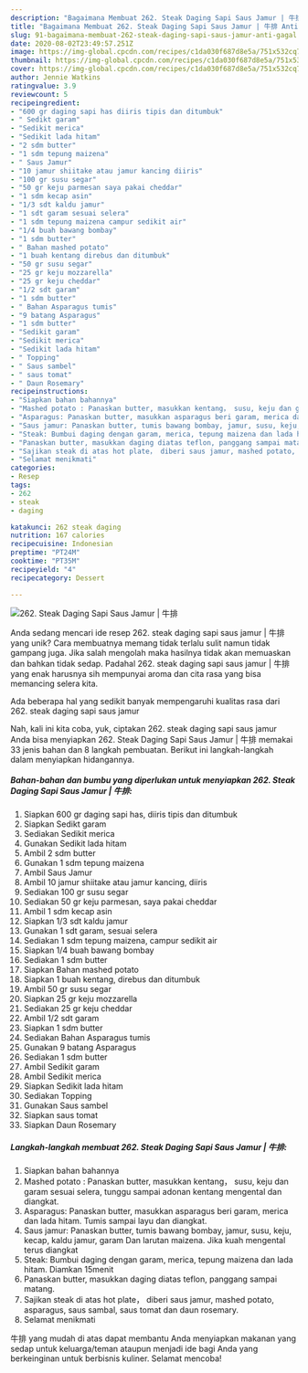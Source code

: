```yaml
---
description: "Bagaimana Membuat 262. Steak Daging Sapi Saus Jamur | 牛排 Anti Gagal"
title: "Bagaimana Membuat 262. Steak Daging Sapi Saus Jamur | 牛排 Anti Gagal"
slug: 91-bagaimana-membuat-262-steak-daging-sapi-saus-jamur-anti-gagal
date: 2020-08-02T23:49:57.251Z
image: https://img-global.cpcdn.com/recipes/c1da030f687d8e5a/751x532cq70/262-steak-daging-sapi-saus-jamur-牛排-foto-resep-utama.jpg
thumbnail: https://img-global.cpcdn.com/recipes/c1da030f687d8e5a/751x532cq70/262-steak-daging-sapi-saus-jamur-牛排-foto-resep-utama.jpg
cover: https://img-global.cpcdn.com/recipes/c1da030f687d8e5a/751x532cq70/262-steak-daging-sapi-saus-jamur-牛排-foto-resep-utama.jpg
author: Jennie Watkins
ratingvalue: 3.9
reviewcount: 5
recipeingredient:
- "600 gr daging sapi has diiris tipis dan ditumbuk"
- " Sedikt garam"
- "Sedikit merica"
- "Sedikit lada hitam"
- "2 sdm butter"
- "1 sdm tepung maizena"
- " Saus Jamur"
- "10 jamur shiitake atau jamur kancing diiris"
- "100 gr susu segar"
- "50 gr keju parmesan saya pakai cheddar"
- "1 sdm kecap asin"
- "1/3 sdt kaldu jamur"
- "1 sdt garam sesuai selera"
- "1 sdm tepung maizena campur sedikit air"
- "1/4 buah bawang bombay"
- "1 sdm butter"
- " Bahan mashed potato"
- "1 buah kentang direbus dan ditumbuk"
- "50 gr susu segar"
- "25 gr keju mozzarella"
- "25 gr keju cheddar"
- "1/2 sdt garam"
- "1 sdm butter"
- " Bahan Asparagus tumis"
- "9 batang Asparagus"
- "1 sdm butter"
- "Sedikit garam"
- "Sedikit merica"
- "Sedikit lada hitam"
- " Topping"
- " Saus sambel"
- " saus tomat"
- " Daun Rosemary"
recipeinstructions:
- "Siapkan bahan bahannya"
- "Mashed potato : Panaskan butter, masukkan kentang， susu, keju dan garam sesuai selera, tunggu sampai adonan kentang mengental dan diangkat."
- "Asparagus: Panaskan butter, masukkan asparagus beri garam, merica dan lada hitam. Tumis sampai layu dan diangkat."
- "Saus jamur: Panaskan butter, tumis bawang bombay, jamur, susu, keju, kecap, kaldu jamur, garam Dan larutan maizena. Jika kuah mengental terus diangkat"
- "Steak: Bumbui daging dengan garam, merica, tepung maizena dan lada hitam. Diamkan 15menit"
- "Panaskan butter, masukkan daging diatas teflon, panggang sampai matang."
- "Sajikan steak di atas hot plate， diberi saus jamur, mashed potato, asparagus, saus sambal, saus tomat dan daun rosemary."
- "Selamat menikmati"
categories:
- Resep
tags:
- 262
- steak
- daging

katakunci: 262 steak daging 
nutrition: 167 calories
recipecuisine: Indonesian
preptime: "PT24M"
cooktime: "PT35M"
recipeyield: "4"
recipecategory: Dessert

---
```



![262. Steak Daging Sapi Saus Jamur | 牛排](https://img-global.cpcdn.com/recipes/c1da030f687d8e5a/751x532cq70/262-steak-daging-sapi-saus-jamur-牛排-foto-resep-utama.jpg)

Anda sedang mencari ide resep 262. steak daging sapi saus jamur | 牛排 yang unik? Cara membuatnya memang tidak terlalu sulit namun tidak gampang juga. Jika salah mengolah maka hasilnya tidak akan memuaskan dan bahkan tidak sedap. Padahal 262. steak daging sapi saus jamur | 牛排 yang enak harusnya sih mempunyai aroma dan cita rasa yang bisa memancing selera kita.

Ada beberapa hal yang sedikit banyak mempengaruhi kualitas rasa dari 262. steak daging sapi saus jamur 

Nah, kali ini kita coba, yuk, ciptakan 262. steak daging sapi saus jamur  Anda bisa menyiapkan 262. Steak Daging Sapi Saus Jamur | 牛排 memakai 33 jenis bahan dan 8 langkah pembuatan. Berikut ini langkah-langkah dalam menyiapkan hidangannya.

<!--inarticleads1-->

##### Bahan-bahan dan bumbu yang diperlukan untuk menyiapkan 262. Steak Daging Sapi Saus Jamur | 牛排:

1. Siapkan 600 gr daging sapi has, diiris tipis dan ditumbuk
1. Siapkan  Sedikt garam
1. Sediakan Sedikit merica
1. Gunakan Sedikit lada hitam
1. Ambil 2 sdm butter
1. Gunakan 1 sdm tepung maizena
1. Ambil  Saus Jamur
1. Ambil 10 jamur shiitake atau jamur kancing, diiris
1. Sediakan 100 gr susu segar
1. Sediakan 50 gr keju parmesan, saya pakai cheddar
1. Ambil 1 sdm kecap asin
1. Siapkan 1/3 sdt kaldu jamur
1. Gunakan 1 sdt garam, sesuai selera
1. Sediakan 1 sdm tepung maizena, campur sedikit air
1. Siapkan 1/4 buah bawang bombay
1. Sediakan 1 sdm butter
1. Siapkan  Bahan mashed potato
1. Siapkan 1 buah kentang, direbus dan ditumbuk
1. Ambil 50 gr susu segar
1. Siapkan 25 gr keju mozzarella
1. Sediakan 25 gr keju cheddar
1. Ambil 1/2 sdt garam
1. Siapkan 1 sdm butter
1. Sediakan  Bahan Asparagus tumis
1. Gunakan 9 batang Asparagus
1. Sediakan 1 sdm butter
1. Ambil Sedikit garam
1. Ambil Sedikit merica
1. Siapkan Sedikit lada hitam
1. Sediakan  Topping
1. Gunakan  Saus sambel
1. Siapkan  saus tomat
1. Siapkan  Daun Rosemary




<!--inarticleads2-->

##### Langkah-langkah membuat 262. Steak Daging Sapi Saus Jamur | 牛排:

1. Siapkan bahan bahannya
1. Mashed potato : Panaskan butter, masukkan kentang， susu, keju dan garam sesuai selera, tunggu sampai adonan kentang mengental dan diangkat.
1. Asparagus: Panaskan butter, masukkan asparagus beri garam, merica dan lada hitam. Tumis sampai layu dan diangkat.
1. Saus jamur: Panaskan butter, tumis bawang bombay, jamur, susu, keju, kecap, kaldu jamur, garam Dan larutan maizena. Jika kuah mengental terus diangkat
1. Steak: Bumbui daging dengan garam, merica, tepung maizena dan lada hitam. Diamkan 15menit
1. Panaskan butter, masukkan daging diatas teflon, panggang sampai matang.
1. Sajikan steak di atas hot plate， diberi saus jamur, mashed potato, asparagus, saus sambal, saus tomat dan daun rosemary.
1. Selamat menikmati




 牛排 yang mudah di atas dapat membantu Anda menyiapkan makanan yang sedap untuk keluarga/teman ataupun menjadi ide bagi Anda yang berkeinginan untuk berbisnis kuliner. Selamat mencoba!
